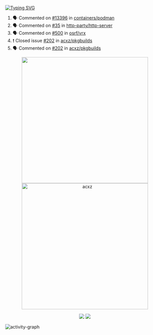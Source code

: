 [![Typing SVG](https://readme-typing-svg.herokuapp.com?size=16&color=AFFFA3&multiline=true&height=75&lines=contributing+to+robotics%2Faerospace%2Fml%2Fgpu+software;packaging+it+for+archlinux;ricer)](https://git.io/typing-svg)

<!--START_SECTION:activity-->
1. 🗣 Commented on [#13396](https://github.com/containers/podman/issues/13396) in [containers/podman](https://github.com/containers/podman)
2. 🗣 Commented on [#35](https://github.com/http-party/http-server/issues/35) in [http-party/http-server](https://github.com/http-party/http-server)
3. 🗣 Commented on [#500](https://github.com/osrf/vrx/issues/500) in [osrf/vrx](https://github.com/osrf/vrx)
4. ❗️ Closed issue [#202](https://github.com/acxz/pkgbuilds/issues/202) in [acxz/pkgbuilds](https://github.com/acxz/pkgbuilds)
5. 🗣 Commented on [#202](https://github.com/acxz/pkgbuilds/issues/202) in [acxz/pkgbuilds](https://github.com/acxz/pkgbuilds)
<!--END_SECTION:activity-->

<p align="center">
  <img width="400em" src=https://github-readme-stats.vercel.app/api?username=acxz&include_all_commits=true&show_icons=true />
  <img width="400em" src="https://github-readme-streak-stats.herokuapp.com/?user=acxz&" alt="acxz" />
</p>

<p align="center">
  <img src=https://github-readme-stats.vercel.app/api/top-langs/?username=acxz&layout=compact />
  <img src=https://github-profile-trophy.vercel.app/?username=acxz&row=2&column=4 />
</p>

![activity-graph](https://activity-graph.herokuapp.com/graph?username=acxz&theme=aqua)
